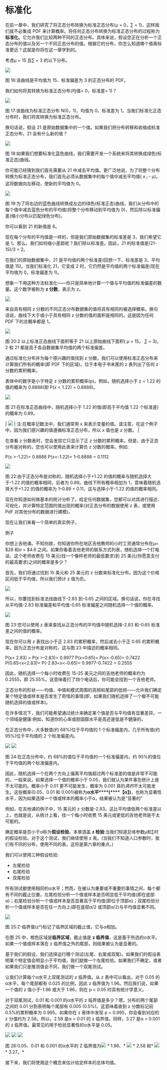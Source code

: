 # 标准化

在前一章中，我们研究了将正态分布转换为标准正态分布(μ = 0，∑ = 1)，这样我们就不必集成 PDF 来计算概率。将任何正态分布转换为标准正态分布的过程称为**标准化**。它允许我们比较两种不同的正态分布。具体来说，假设您正在分析一个正态分布的值以及另一个不同正态分布的值。根据它的分布，你怎么知道哪个值离标准更远？这就是你将在这一章学到的。

考虑μ = 15 且∑ = 3 的以下分布。

![](../images/00054.jpeg)

图 16:该曲线是平均值为 15、标准偏差为 3 的正态分布的 PDF。

我们如何将其转换为标准正态分布(均值= 0，标准差= 1)？

![](../images/00055.jpeg)

图 17:该曲线为标准正态分布 N(0，1)，均值为 0，标准差为 1。当我们标准化正态分布时，我们将其转换为标准正态分布。

换句话说，假设 21 是原始数据集中的一个值。如果我们把分布转移和收缩成标准正态分布，21 会有什么新的值？

![](../images/00056.jpeg)

图 18:如果我们想要标准化蓝色曲线，我们需要开发一个系统来将其转换成绿色(标准正态)曲线。

你可能已经猜到我们首先需要从 21 中减去平均值。更广泛地说，为了将整个分布转换为标准正态分布，我们首先必须从数据集中的每个值中减去平均值( *x <sub class="calibre24">i</sub>* - μ)。这将数据向左移动，使新的平均值为 0。

![](../images/00057.jpeg)

图 19:为了将右边的蓝色曲线转换成左边的绿色(标准正态)曲线，我们从分布中的每个值中减去蓝色分布的平均值(将整个分布移动到平均值为 0)，然后除以标准偏差(缩小分布以匹配绿色分布)。

你可以看到 21 的新值是 6。

现在每个分布的平均值是一样的，但是我们原始数据集的标准差是 3，我们希望它是 1。那么，我们如何缩小差距呢？我们除以标准差。因此，21 的标准值是(21-15)/3 = 2。

在我们的原始数据集中，21 是平均值的两个标准差(回想一下，标准差是 3，平均值是 15)。当我们标准化 21，它变成 2 时，它仍然是平均值的两个标准偏差(现在平均值为 0，标准偏差为 1)。

想象一下用这种方法标准化——你只是简单地计算一个值与平均值的标准偏差的数量。这个数字被称为 **z 分数**，表示为 z。

![](../images/00058.jpeg)

来自具有相同 z 分数的不同正态分布数据集的值将具有相同的被选择概率。换句话说，曲线下大于或小于具有相同 z 分数的值的面积是相同的。这是因为任何 PDF 下的总概率都是 1。

![](../images/00059.jpeg)

图 20:2 以上标准正态曲线下面积等于 21 以上原始曲线下面积( *μ* = 15， *∑* = 3)。2 和 21 都是高于各自数据集平均值的两个标准偏差。

通过标准化分布并为每个感兴趣的值找到 z 分数，我们可以使用标准正态分布来计算我们所有的概率(即 PDF 下的区域)。位于本电子书末尾的 z 表列出了任何 z 分数的累积概率。

表体中的数字是小于特定 z 分数的累积概率(p)。例如，随机选择小于 z = 1.22 的值的概率为 0.8888(即 P(x < 1.22) = 0.8888)。

![](../images/00060.jpeg)

图 21:在标准正态曲线中，随机选择小于 1.22 的值(即高于平均值 1.22 个标准差)的概率为 0.89。

| ![](../images/00005.gif) | 注:在概率记数法中，我们通常用 x 来表示变量的值。请注意，在这个例子中，因为我们感兴趣的值遵循标准正态分布，所以 x 值也是 z 分数。 |

在查看 z 分数表时，您会发现它只显示了正 z 分数的累积概率。但是，由于正态分布是对称的，您也可以使用此表来计算负 z 分数的概率。例如:

P(x >-1.22)= 0.8888
P(x<-1.22)= 1–0.8888 = 0.1112

![](../images/00061.jpeg)

图 22:由于正态分布是对称的，随机选择小于+1.22 的值的概率与随机选择大于-1.22 的值的概率相同，后者为 0.89。曲线下所有概率相加为 1，意味着随机选择大于+1.22 的值的概率为
1–0.89 = 0.11，这与选择小于-1.22 的值的概率相同。

现在你知道如何做基本的统计分析了。给定任何数据集，您都可以对其进行描述、可视化，并计算特定范围的值出现的概率(对正态分布的数据使用 z 表，或使用 PdF 对其他分布的数据进行建模)。

现在让我们来看一个简单的真实例子。

例子

你想上吉他课。不知何故，你知道你所在地区吉他教师的小时工资通常分布在μ= $28 和σ = $4.6 之间。如果你看着吉他老师的联系方式列表，随机选择一个打电话，这个老师收费在 15 美元(找一个像样老师的最低要求)到 25 美元(你愿意支付的最高要求)之间的概率是多少？

首先，我们将通过找到 15 美元和 25 美元的 z 分数来标准化分布。因为这个价格区间低于平均值，所以我们预计 z 值为负。

![](../images/00062.jpeg)

所以，你要找到标准法线曲线下-2.83 到-0.65 之间的区域。换句话说，你在寻找从平均值-2.83 标准偏差和平均值-0.65 标准偏差之间随机选择一个值的概率。

![](../images/00063.jpeg)

图 23:您可以使用 z 表来查找从正态分布的平均值中随机选择-2.83 和-0.65 标准差之间的值的概率。

现在你可以用 z 表找出小于正 2.83 的累积概率，然后减去小于正 0.65 的累积概率。因为正态分布是对称的，这与图 23 中描述的概率相同。

P(x< 2.83) = P(x >-2.83)= 0.9977
P(x<0.65)= P(x>-0.65)= 0.7422
P(0.65<x<2.83)= P(-2.83<x<-0.65)= 0.9977–0.7422 = 0.2555

因此，随机选择一个每小时收费在 15-25 美元之间的吉他老师的概率约为 0.2555，即 25.55%。这意味着打了四个电话后，你可能会找到一个吉他老师。

正态分布的形状——均值、中值和模式周围的高频和尾部的低频——允许我们确定某个特定值或样本是否发生了奇怪的事情(即，如果我们随机选择了一个极不可能随机选择的值或样本)。

在许多情况下，我们可能希望通过统计来确定某个值是否与平均值有显著差异。一个领域是健康:例如，知道你的心率或胆固醇水平是高还是低是不健康的。

在正态分布中，大多数值(约 68%)位于平均值的 1 个标准偏差内，几乎所有值(约 95%)位于平均值的 2 个标准偏差内。

![](../images/00064.jpeg) ![](../images/00065.jpeg)

图 24:在正态分布中，约 68%的值位于平均值的一个标准偏差内，约 95%的值位于平均值的两个标准偏差内。

因此，随机选择一个在两个方向上偏离平均值超过两个标准差的值是非常不可能的。一般来说，如果选择一个值的概率小于 0.05，我们就认为某件事在统计上是不太可能的。概率小于 0.01 更不可能发生，概率为 0.001 真的*真的*不太可能发生。这些概率(0.05、0.01 和 0.001)被称为**α水平****(****【α】)**，也称为显著性水平，因为如果选择一个值或样本的概率小于α，结果被认为是“显著的”

例如，在吉他课的例子中，15 美元的 z 分数是-2.83。这比平均值低两个标准差以上，也就是说，从统计上看，找一个每小时收费 15 美元或更低的吉他老师是不太可能的。

确定概率是否小于α称为**假设检验**。本章涵盖 **z 检验**:当我们知道总体参数μ和∑时的假设检验。对于这个测试，我们继续使用 z 表。(当我们不知道人口参数时，我们有不同的分布，使用不同的表。这将是第六章的重点。)

我们可以使用三种假设检验:

*   左尾检验
*   右尾检验
*   双尾检验

所有测试都使用相同的α水平；然而，在被认为重要或不重要的事情之间，每个都有不同的截止位置。左尾检验分析一个值或样本是否明显低于平均值(即在底部α)；右尾检验分析一个值或样本是否显著高于平均值(即位于顶部α)；双尾检验分析一个值或样本是否在任一方向上(即在底部α/2 或顶部α/2)与平均值显著不同。

![](../images/00066.jpeg)

图 25:Z-临界值(z*)标记了临界区域的截止值，它与α相加。

在图 25 中，橙色区域是**临界区域**，截止值是 **z 临界值**，这是基于所选的α水平。如果一个值或样本落在 z 临界值之外的尾部，则结果被认为是显著的。

基于我们的假设，我们选择运行哪个测试(左尾、右尾或双尾)。如果我们的假设表明某个特定值会明显小于平均值，我们就做一个左尾检验。如果我们不确定，或者如果我们只是推测值会不同，我们做一个双尾测试。

让我们计算每个α水平上双尾测试的 z 临界值。从 z 表中可以看出，对于 0.05 的α水平，每个尾部都有 0.025 的比例，因此 z 临界值为 1.96。然后我们说，如果一个值的 z 值小于-1.96 或大于 1.96，则在 p < 0.05 时具有统计学意义。

对于双尾测试，0.01 和 0.001 的α水平的 z 临界值是多少？嗯，分布的两个尾部之间的 0.01 分割表明每个尾部有 0.005 (0.5%)。这意味着直到 z 分数标记前 0.5%的累积概率为 0.995。如果你在 z 表体中发现 p = 0.995，你会看到对应的 z 分值约为 2.58。所以，2.58 是α = 0.01 的 z 临界值。同样，3.27 是α = 0.001 的 z 临界值。最常见的用于检验显著性的α水平是 0.05。

![](../images/00067.jpeg) ![](../images/00068.jpeg) ![](../images/00069.jpeg)

图 26:0.05、0.01 和 0.001 的α水平的 Z 临界值为![](../images/00070.gif) * 1.96、* ![](../images/00070.gif) * 2.58 和* ![](../images/00070.gif) * 3.27。*

接下来，我们将使用这个概念来估计给定样本的总体均值。